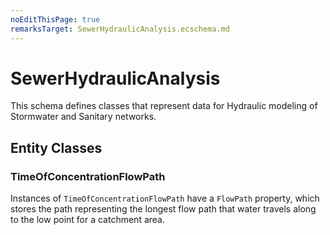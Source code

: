 ```yaml
---
noEditThisPage: true
remarksTarget: SewerHydraulicAnalysis.ecschema.md
---
```


# SewerHydraulicAnalysis

This schema defines classes that represent data for Hydraulic modeling of Stormwater and Sanitary networks.

## Entity Classes

### TimeOfConcentrationFlowPath

Instances of `TimeOfConcentrationFlowPath` have a `FlowPath` property, which stores the path representing the longest flow path that water travels along to the low point for a catchment area.